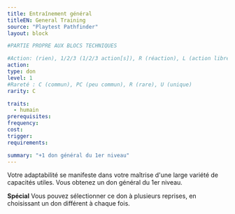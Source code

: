 ```yaml
---
title: Entraînement général
titleEN: General Training
source: "Playtest Pathfinder"
layout: block

#PARTIE PROPRE AUX BLOCS TECHNIQUES

#Action: (rien), 1/2/3 (1/2/3 action[s]), R (réaction), L (action libre)
action: 
type: don
level: 1
#Rareté : C (commun), PC (peu commun), R (rare), U (unique)
rarity: C

traits:
  - humain
prerequisites: 
frequency:
cost:
trigger:
requirements:

summary: "+1 don général du 1er niveau"
---
```


Votre adaptabilité se manifeste dans votre maîtrise d'une large variété de capacités utiles. Vous obtenez un don général du 1er niveau.

**Spécial** Vous pouvez sélectionner ce don à plusieurs reprises, en choisissant un don différent à chaque fois.